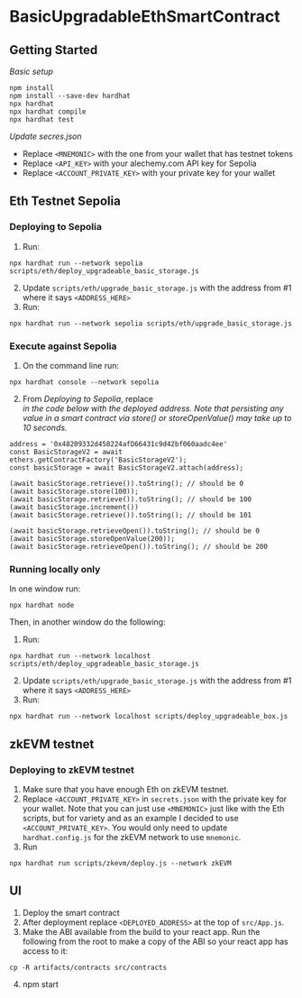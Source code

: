 # BasicUpgradableEthSmartContract

## Getting Started

*Basic setup*

```
npm install
npm install --save-dev hardhat
npx hardhat
npx hardhat compile
npx hardhat test
```

*Update secres.json*
* Replace `<MNEMONIC>` with the one from your wallet that has testnet tokens
* Replace `<API_KEY>` with your alechemy.com API key for Sepolia
* Replace `<ACCOUNT_PRIVATE_KEY>` with your private key for your wallet

## Eth Testnet Sepolia

### Deploying to Sepolia

1. Run:
```
npx hardhat run --network sepolia scripts/eth/deploy_upgradeable_basic_storage.js
```

2. Update `scripts/eth/upgrade_basic_storage.js` with the address from #1 where it says `<ADDRESS_HERE>`
3. Run:
```
npx hardhat run --network sepolia scripts/eth/upgrade_basic_storage.js
```

### Execute against Sepolia

1. On the command line run:

```
npx hardhat console --network sepolia
```
2. From *Deploying to Sepolia*, replace *<ADDRESS>* in the code below with the deployed address. Note that persisting any value in a smart contract via _store()_ or _storeOpenValue()_ may take up to 10 seconds.
```
address = '0x48209332d458224afD66431c9d42bf060aadc4ee'
const BasicStorageV2 = await ethers.getContractFactory('BasicStorageV2');
const basicStorage = await BasicStorageV2.attach(address);

(await basicStorage.retrieve()).toString(); // should be 0
(await basicStorage.store(100));
(await basicStorage.retrieve()).toString(); // should be 100 
(await basicStorage.increment())
(await basicStorage.retrieve()).toString(); // should be 101 

(await basicStorage.retrieveOpen()).toString(); // should be 0
(await basicStorage.storeOpenValue(200));
(await basicStorage.retrieveOpen()).toString(); // should be 200
```

### Running locally only

In one window run:
```
npx hardhat node
```

Then, in another window do the following:

1. Run:
```
npx hardhat run --network localhost scripts/eth/deploy_upgradeable_basic_storage.js
```

2. Update `scripts/eth/upgrade_basic_storage.js` with the address from #1 where it says `<ADDRESS_HERE>`
3. Run:
```
npx hardhat run --network localhost scripts/deploy_upgradeable_box.js
```

## zkEVM testnet

### Deploying to zkEVM testnet

1. Make sure that you have enough Eth on zkEVM testnet.
2. Replace `<ACCOUNT_PRIVATE_KEY>` in `secrets.json` with the private key for your wallet. Note that you can just use `<MNEMONIC>` just like with the Eth scripts, but for variety and as an example I decided to use `<ACCOUNT_PRIVATE_KEY>`. You would only need to update `hardhat.config.js` for the zkEVM network to use `mnemonic`.
3. Run

```
npx hardhat run scripts/zkevm/deploy.js --network zkEVM
```

## UI

1. Deploy the smart contract 
2. After deployment replace `<DEPLOYED_ADDRESS>` at the top of `src/App.js`. 
3. Make the ABI available from the build to your react app. Run the following from the root to make a copy of the ABI so your react app has access to it:
```
cp -R artifacts/contracts src/contracts
```
4. npm start

